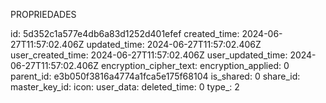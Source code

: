 PROPRIEDADES

id: 5d352c1a577e4db6a83d1252d401efef
created_time: 2024-06-27T11:57:02.406Z
updated_time: 2024-06-27T11:57:02.406Z
user_created_time: 2024-06-27T11:57:02.406Z
user_updated_time: 2024-06-27T11:57:02.406Z
encryption_cipher_text: 
encryption_applied: 0
parent_id: e3b050f3816a4774a1fca5e175f68104
is_shared: 0
share_id: 
master_key_id: 
icon: 
user_data: 
deleted_time: 0
type_: 2